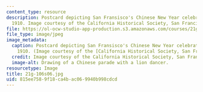 ```yaml
---
content_type: resource
description: Postcard depicting San Fransisco's Chinese New Year celebration, circa
  1910. Image courtesy of the California Historical Society, San Francisco.
file: https://ol-ocw-studio-app-production.s3.amazonaws.com/courses/21g-106-chinese-vi-regular-discovering-chinese-cultures-and-societies-spring-2003/815ee7589f18ca4bac069940b998cdcd_21g-106s06.jpg
file_type: image/jpeg
image_metadata:
  caption: Postcard depicting San Fransisco's Chinese New Year celebration, circa
    1910. (Image courtesy of the [California Historical Society, San Francisco](http://sunsite.berkeley.edu/).)
  credit: Image courtesy of the California Historical Society, San Francisco.
  image-alt: Drawing of a Chinese parade with a lion dancer.
resourcetype: Image
title: 21g-106s06.jpg
uid: 815ee758-9f18-ca4b-ac06-9940b998cdcd
---
```

